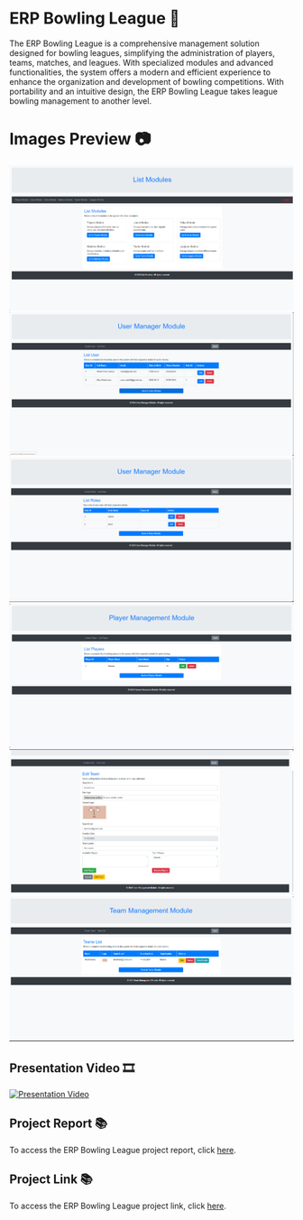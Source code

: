 # ERP Bowling League 🎳
The ERP Bowling League is a comprehensive management solution designed for bowling leagues, simplifying the administration of players, teams, matches, and leagues. With specialized modules and advanced functionalities, the system offers a modern and efficient experience to enhance the organization and development of bowling competitions. With portability and an intuitive design, the ERP Bowling League takes league bowling management to another level.

# Images Preview 📷
<div class="carousel-container">
    <div class="carousel-slide">
        <img src="https://github.com/PolNie/ERP-Bowling-League-Management/blob/main/img/image.png">
        <img src="https://github.com/PolNie/ERP-Bowling-League-Management/blob/main/img/image2.png">
        <img src="https://github.com/PolNie/ERP-Bowling-League-Management/blob/main/img/image3.png">
        <img src="https://github.com/PolNie/ERP-Bowling-League-Management/blob/main/img/image4.png">
        <img src="https://github.com/PolNie/ERP-Bowling-League-Management/blob/main/img/image5.png">
        <img src="https://github.com/PolNie/ERP-Bowling-League-Management/blob/main/img/image6.png">
    </div>
</div>

## Presentation Video 🎞
[![Presentation Video](miniatura_video)](link_video)

## Project Report 📚
To access the ERP Bowling League project report, click [here](https://docs.google.com/document/d/1yi0YyKdvMQGsrdw_vcsXQHrbpXQbtf0QVj99rGNSWU0).

## Project Link 📚
To access the ERP Bowling League project link, click [here](https://gitlab.com/rodo.leon.marc/projecte-2/-/tree/master?ref_type=heads).
